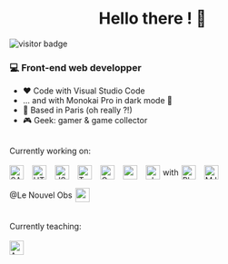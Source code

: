 <h1 align="center">Hello there ! 🖖</h1>


![visitor badge](https://visitor-badge.laobi.icu/badge?page_id=FlorianDeParis.FlorianDeParis)

### 💻 Front-end web developper
- ❤️ Code with Visual Studio Code
- ... and with Monokai Pro in dark mode 🌙
- 📍 Based in Paris (oh really ?!)
- 🎮 Geek: gamer & game collector

<br>
Currently working on:<br><br>
<div style="display:flex;gap:15px;align-items:top;flex-wrap:wrap;">
  <img alt="SASS" src="https://raw.githubusercontent.com/rahuldkjain/github-profile-readme-generator/refs/heads/master/src/images/icons/FrontendDevelopment/sass.svg" height="25">
  <img alt="HTML5" src="https://raw.githubusercontent.com/rahuldkjain/github-profile-readme-generator/refs/heads/master/src/images/icons/FrontendDevelopment/html.svg" height="25">
  <img alt="JS" src="https://raw.githubusercontent.com/rahuldkjain/github-profile-readme-generator/refs/heads/master/src/images/icons/ProgrammingLanguages/javascript.svg" height="25">
  <img alt="Typescript" src="https://raw.githubusercontent.com/rahuldkjain/github-profile-readme-generator/refs/heads/master/src/images/icons/ProgrammingLanguages/typescript.svg" height="25">
  <img alt="Gulp" src="https://raw.githubusercontent.com/rahuldkjain/github-profile-readme-generator/refs/heads/master/src/images/icons/FrontendDevelopment/gulp.svg" height="25">
  <img alt="webpack" src="https://raw.githubusercontent.com/rahuldkjain/github-profile-readme-generator/refs/heads/master/src/images/icons/FrontendDevelopment/webpack.svg" height="25">
  <div style="display:flex;align-items:center;gap:5px;">
    <img alt="php" src="https://raw.githubusercontent.com/rahuldkjain/github-profile-readme-generator/refs/heads/master/src/images/icons/ProgrammingLanguages/php.svg" height="25">
    <span>with</span>
    <img alt="Phalcon PHP" src="https://assets.phalcon.io/phalcon/images/svg/phalcon-logo-35x39.svg" height="25">
  </div>
  <img alt="MJML" src="https://mjml.io/assets/img/logo-small.png" height="25">
  <div style="display:flex;align-items:center;gap:5px;"><a style="text-decoration:none;" href="https://www.nouvelobs.com/">@Le Nouvel Obs</a><img src="https://www.nouvelobs.com/icons/nouvelobs/favicon.ico" height="25"></div>
</div>
<br><br>
Currently teaching:<br><br>
<img alt="Angular 18" src="https://raw.githubusercontent.com/rahuldkjain/github-profile-readme-generator/refs/heads/master/src/images/icons/FrontendDevelopment/angularjs.svg" height="25">
